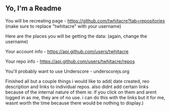 ## Yo, I'm a Readme

You will be recreating page - https://github.com/twhitacre?tab=repositories  (make sure to replace "twhitacre" with your username)

Here are the places you will be getting the data: (again, change the username)

Your account info - https://api.github.com/users/twhitacre

Your repo info - https://api.github.com/users/twhitacre/repos

You'll probably want to use Underscore - underscorejs.org



Finished all but a couple things i would like to add( date created, reo description and links to individual repos. also didnt add certain links because of the internal nature of them ie: if you click on them and arent logged in as me, they are of no use. i can do this with the links but it for me, wasnt worth the time because there would be nothing to display.)
